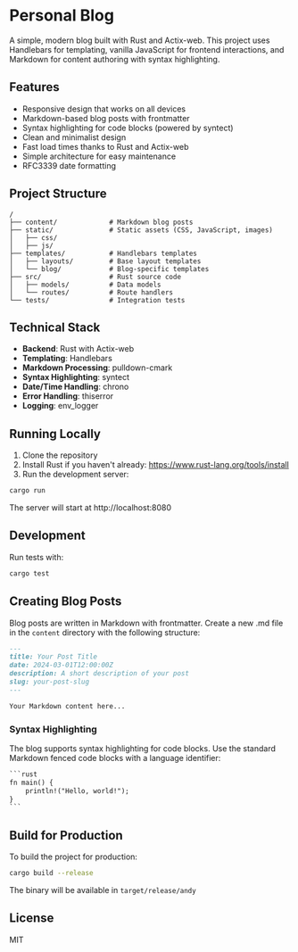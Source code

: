# Personal Blog

A simple, modern blog built with Rust and Actix-web. This project uses Handlebars for templating, vanilla JavaScript for frontend interactions, and Markdown for content authoring with syntax highlighting.

## Features

- Responsive design that works on all devices
- Markdown-based blog posts with frontmatter
- Syntax highlighting for code blocks (powered by syntect)
- Clean and minimalist design
- Fast load times thanks to Rust and Actix-web
- Simple architecture for easy maintenance
- RFC3339 date formatting

## Project Structure

```
/
├── content/             # Markdown blog posts
├── static/              # Static assets (CSS, JavaScript, images)
│   ├── css/
│   ├── js/
├── templates/           # Handlebars templates
│   ├── layouts/         # Base layout templates
│   └── blog/            # Blog-specific templates
├── src/                 # Rust source code
│   ├── models/          # Data models
│   └── routes/          # Route handlers
└── tests/               # Integration tests
```

## Technical Stack

- **Backend**: Rust with Actix-web
- **Templating**: Handlebars
- **Markdown Processing**: pulldown-cmark
- **Syntax Highlighting**: syntect
- **Date/Time Handling**: chrono
- **Error Handling**: thiserror
- **Logging**: env_logger

## Running Locally

1. Clone the repository
2. Install Rust if you haven't already: https://www.rust-lang.org/tools/install
3. Run the development server:

```bash
cargo run
```

The server will start at http://localhost:8080

## Development

Run tests with:

```bash
cargo test
```

## Creating Blog Posts

Blog posts are written in Markdown with frontmatter. Create a new .md file in the `content` directory with the following structure:

```markdown
---
title: Your Post Title
date: 2024-03-01T12:00:00Z
description: A short description of your post
slug: your-post-slug
---

Your Markdown content here...
```

### Syntax Highlighting

The blog supports syntax highlighting for code blocks. Use the standard Markdown fenced code blocks with a language identifier:

```markdown
​```rust
fn main() {
    println!("Hello, world!");
}
​```
```

## Build for Production

To build the project for production:

```bash
cargo build --release
```

The binary will be available in `target/release/andy`

## License

MIT